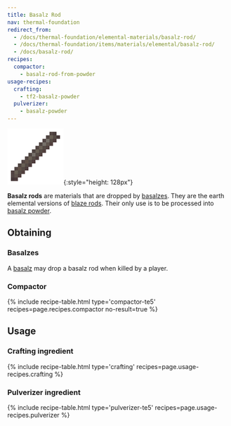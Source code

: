 ```yaml
---
title: Basalz Rod
nav: thermal-foundation
redirect_from:
  - /docs/thermal-foundation/elemental-materials/basalz-rod/
  - /docs/thermal-foundation/items/materials/elemental/basalz-rod/
  - /docs/basalz-rod/
recipes:
  compactor:
    - basalz-rod-from-powder
usage-recipes:
  crafting:
    - tf2-basalz-powder
  pulverizer:
    - basalz-powder
---
```


![Basalz rod](/assets/images/thermal-foundation/basalz-rod.png){:style="height: 128px"}


**Basalz rods** are materials that are dropped by [basalzes](/docs/thermal-foundation/basalz/).
They are the earth elemental versions of [blaze
rods](https://minecraft.gamepedia.com/Blaze_Rod). Their only use is to be
processed into [basalz powder](/docs/thermal-foundation/basalz-powder/).


Obtaining
---------

### Basalzes
A [basalz](/docs/thermal-foundation/basalz/) may drop a basalz rod when killed by a player.

### Compactor
{% include recipe-table.html type='compactor-te5' recipes=page.recipes.compactor no-result=true %}


Usage
-----

### Crafting ingredient
{% include recipe-table.html type='crafting' recipes=page.usage-recipes.crafting %}

### Pulverizer ingredient
{% include recipe-table.html type='pulverizer-te5' recipes=page.usage-recipes.pulverizer %}
